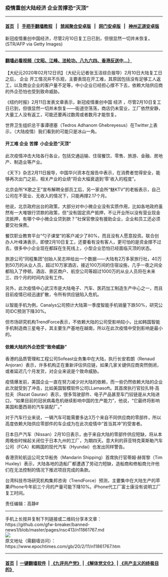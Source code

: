 ### 疫情重创大陆经济  企业苦撑恐“灭顶”
------------------------

#### [首页](https://github.com/gfw-breaker/banned-news1/blob/master/README.md) &nbsp;&nbsp;|&nbsp;&nbsp; [手把手翻墙教程](https://github.com/gfw-breaker/guides/wiki) &nbsp;&nbsp;|&nbsp;&nbsp; [禁闻聚合安卓版](https://github.com/gfw-breaker/bn-android) &nbsp;&nbsp;|&nbsp;&nbsp; [网门安卓版](https://github.com/oGate2/oGate) &nbsp;&nbsp;|&nbsp;&nbsp; [神州正道安卓版](https://github.com/SzzdOgate/update) 



<div><img alt="" class="aligncenter wp-post-image" src="https://i.epochtimes.com/assets/uploads/2020/02/73b53b054dc2124774ebea25322ae8b7-600x400.jpg"/>
<div class="red16 caption">
 新冠疫情重创中国经济，尽管2月10日复工日已到，但很显然一切并未恢复。 (STR/AFP via Getty Images)
</div>
</div><hr/>

#### [翻墙必看视频（文昭、江峰、法轮功、八九六四、香港反送中...）](http://167.172.214.107/home.html)

<div><p>
 【大纪元2020年02月12日讯】（大纪元记者张玉洁综合报导）2月10日大陆复工日之后，
 <ok href="https://www.epochtimes.com/gb/tag/%E4%BC%81%E4%B8%9A.html">
  企业
 </ok>
 开工情况并不乐观，主要表现在开工难，其原因包括没有足够工人返工，以及商业企业的客户量不足等，中小企业已经担心撑不下去，依赖大陆供应商的外企恐怕也受到致命威胁。
</p>
<p>
 《纽约时报》2月11日发表文章表示，新冠疫情重创中国
 <ok href="https://www.epochtimes.com/gb/tag/%E7%BB%8F%E6%B5%8E.html">
  经济
 </ok>
 ，尽管2月10日复工日已到，但很显然一切并未恢复——街道空荡荡，商店仍未营业，工厂依然安静，大量工人没有返工，可能还要再过数周或者数月才能恢复。
</p>
<p>
 世界卫生组织总干事谭德塞（Tedros Adhanom Ghebreyesus）在Twitter上表示，（大陆疫情）我们看到的可能只是冰山一角。
</p>
<h4>
 开工难
 <ok href="https://www.epochtimes.com/gb/tag/%E4%BC%81%E4%B8%9A.html">
  企业
 </ok>
 苦撑  小企业恐“灭顶”
</h4>
<p>
 此次疫情冲击大陆各行各业，包括交通运输、住宿餐饮、零售、旅游、金融、房地产、制造业等产业。
</p>
<p>
 《天下》杂志2月11日报导，中国华兴资本在报告中表示，在消费者觉得安全，能够再次出门之前，相关产业的业绩“将会大幅衰退到‘零’收入的程度”。
</p>
<p>
 北京会所“K歌之王”宣布解聘全部员工后，另一家会所“魅KTV”的老板表示，自己公司在不营业、无收入的情况下，只能再撑2.17个月。
</p>
<p>
 他说，北京政府出台的政策，大部分对中小微企业没有实质作用，比如各地政府虽然有一大堆银行贷款的政策，但“没有固定资产抵押，不让开业所以没有营业现金流抵押，有哪个中小微企业贷到款？”社保官僚没有援助企业，企业和员工还必须要交社保费。
</p>
<p>
 餐饮职业教育平台“勺子课堂”的客户减少了80%，而且没有人愿意投资。联合创办人叶峰涛表示，即使2月10日复工，还要看有没有客人，更可怕的是资金撑不过去，很多中小企业现在都踩在生死线上，小型企业恐怕已经面临灭顶的状态。
</p>
<p>
 旅游公司“同程集团”创始人吴志祥给出一个数据——大陆有2万多家旅行社，40万到50万的从业人员，超过10万家酒店，接近100万间的住宿设施，几乎一夜之间全都陷入了停顿。酒店、景区商户、航空公司等超过1000万的从业人员将在未来三、四个月的时间内没有工作。
</p>
<p>
 另外，此次疫情中心武汉市是大陆电子、汽车、医药加工制造生产中心之一，而且目前疫情已经迅速扩散，令所有供应链陷入危机。
</p>
<p>
 以智能手机为例，Canalys公司预计大陆第一季度智能手机销量下跌50%，研究公司IDC预测下降30%。
</p>
<p>
 但市场研究机构TrendForce表示，不依赖大陆的公司受影响较小，比如韩国智能手机制造商三星电子，其主要生产基地在越南，所以在此次疫情中受到影响是最小的。
</p>
<h4>
 依赖大陆的外企恐受“致命威胁”
</h4>
<p>
 香港的品质管理和工程公司Sofeast业务集中在大陆，执行长安若朗（Renaud Anjoran）表示，许多机构正在重新评估供应链，如果几家关键供应商突然倒闭，或者延迟几个月发货，对企业来说是个致命威胁。
</p>
<p>
 疫情爆发前，美国企业一直在努力减少对大陆的依赖，而一些仍然依赖大陆的企业此次就受到了冲击，比如美国智模软件公司LLamasoft。其首席执行官拉扎特·高拉夫（Razat Gaurav）表示，很多驾驶部件、电子产品甚至车门铰链是从大陆进口，“如果目前的冠状病毒危机继续影响中国的生产能力”，他说，“它最终将影响美国和墨西哥的汽车装配厂。”
</p>
<p>
 对于汽车行业来说，一辆汽车可能需要多达3万个来自不同供应商的零部件，所以高度依赖大陆供应零部件的车企成为在此次疫情中“首当其冲”的受害者。
</p>
<p>
 日本日产汽车（Nissan）2月10日表示，由于来自大陆的零部件供应短缺，将从本周晚些时候起关闭位于日本九州的工厂，为期四天。意大利的菲亚特克莱斯勒汽车公司（FCA）和韩国的现代汽车（Hyundai）也发出同样警告。
</p>
<p>
 香港货轮航运公司文华船务（Mandarin Shipping）首席执行官蒂姆·赫胥黎（Tim Huxley）表示，大陆各地的造船厂都遭遇了劳动力短缺，造船商和修船商允许他们在无法控制的情况下推迟项目完成的条款。
</p>
<p>
 台湾科技市场研究机构集邦咨询（TrendForce）预测，主要集中在大陆生产的苹果iPhone今年前三个月的产量可能下降10%。iPhone代工厂富士康没有说明工厂复工时间。
</p>
<p>
 责任编辑：高静#
</p>
</div>
<hr/>
手机上长按并复制下列链接或二维码分享本文章：<br/>
https://github.com/gfw-breaker/banned-news1/blob/master/pages/nsc413/n11861767.md <br/>
<a href='https://github.com/gfw-breaker/banned-news1/blob/master/pages/nsc413/n11861767.md'><img src='https://github.com/gfw-breaker/banned-news1/blob/master/pages/nsc413/n11861767.md.png'/></a> <br/>
原文地址（需翻墙访问）：https://www.epochtimes.com/gb/20/2/11/n11861767.htm


------------------------
#### [首页](https://github.com/gfw-breaker/banned-news1/blob/master/README.md) &nbsp;|&nbsp; [一键翻墙软件](https://github.com/gfw-breaker/nogfw/blob/master/README.md) &nbsp;| [《九评共产党》](https://github.com/gfw-breaker/9ping.md/blob/master/README.md#九评之一评共产党是什么) | [《解体党文化》](https://github.com/gfw-breaker/jtdwh.md/blob/master/README.md) | [《共产主义的终极目的》](https://github.com/gfw-breaker/gczydzjmd.md/blob/master/README.md)


<img src='http://gfw-breaker.win/banned-news/pages/nsc413/n11861767.md' width='0px' height='0px'/>